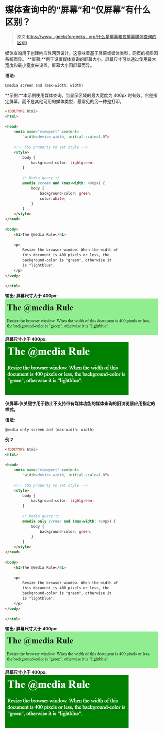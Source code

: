# 媒体查询中的“屏幕”和“仅屏幕”有什么区别？

> 原文:[https://www . geeksforgeeks . org/什么是屏幕和仅屏幕媒体查询的区别/](https://www.geeksforgeeks.org/what-is-the-difference-between-screen-and-only-screen-in-media-queries/)

媒体查询用于创建响应性网页设计。这意味着基于屏幕或媒体类型，网页的视图因系统而异。
**屏幕:**用于设置媒体查询的屏幕大小。屏幕尺寸可以通过使用最大宽度和最小宽度来设置。屏幕大小因屏幕而异。

**语法:**

```html
@media screen and (max-width: width)
```

**示例:**本示例使用媒体查询，当显示区域的最大宽度为 400px 时有效。它是指定屏幕，而不是其他可用的媒体类型，最常见的另一种是打印。

```html
<!DOCTYPE html>
<html>

<head>
    <meta name="viewport" content=
        "width=device-width, initial-scale=1.0">

    <!-- CSS property to set style -->    
    <style>
        body {
            background-color: lightgreen;
        }

        /* Media query */
        @media screen and (max-width: 400px) {
            body {
                background-color: green;
                color:white;
            }
        }
    </style>
</head>

<body>
    <h1>The @media Rule</h1>

    <p>
        Resize the browser window. When the width of
        this document is 400 pixels or less, the 
        background-color is "green", otherwise it
        is "lightblue".
    </p>
</body>

</html>                    
```

**输出:**
**屏幕尺寸大于 400px:**
![](img/97318ff40cad9461a883bb6ffafa0bbf.png)
**屏幕尺寸小于 400px:**
![](img/79111da73ac1b067c0fba5a76593fac8.png)

**仅屏幕:**仅**关键字用于防止不支持带有媒体功能的媒体查询的旧浏览器应用指定的样式。**

****语法:****

```html
@media only screen and (max-width: width) 
```

****例 2****

```html
<!DOCTYPE html>
<html>

<head>
    <meta name="viewport" content=
        "width=device-width, initial-scale=1.0">

    <!-- CSS property to set style -->    
    <style>
        body {
            background-color: lightgreen;
        }

        /* Media query */
        @media only screen and (max-width: 400px) {
            body {
                background-color: green;
            }
        }
    </style>
</head>

<body>
    <h1>The @media Rule</h1>

    <p>
        Resize the browser window. When the width of
        this document is 400 pixels or less, the 
        background-color is "green", otherwise it
        is "lightblue".
    </p>
</body>

</html>                    
```

****输出:**
**屏幕尺寸大于 400px:**
![](img/97318ff40cad9461a883bb6ffafa0bbf.png)
**屏幕尺寸小于 400px:**
![](img/79111da73ac1b067c0fba5a76593fac8.png)**